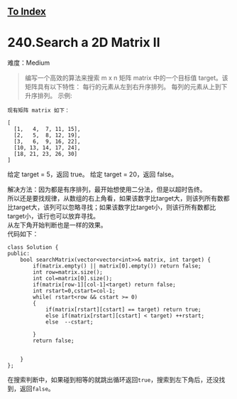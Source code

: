 [To Index](/index.md)
---
# 240.Search a 2D Matrix II

难度：Medium

> 编写一个高效的算法来搜索 m x n 矩阵 matrix 中的一个目标值 target。该矩阵具有以下特性：
每行的元素从左到右升序排列。
每列的元素从上到下升序排列。
示例:
```
现有矩阵 matrix 如下：

[
  [1,   4,  7, 11, 15],
  [2,   5,  8, 12, 19],
  [3,   6,  9, 16, 22],
  [10, 13, 14, 17, 24],
  [18, 21, 23, 26, 30]
]
```
给定 target = 5，返回 true。
给定 target = 20，返回 false。

解决方法：因为都是有序排列，最开始想使用二分法，但是以超时告终。  
所以还是要找规律，从数组的右上角看，如果该数字比target大，则该列所有数都比target大，该列可以忽略寻找；如果该数字比target小，则该行所有数都比target小，该行也可以放弃寻找。  
从左下角开始判断也是一样的效果。  
代码如下：
```
class Solution {
public:
    bool searchMatrix(vector<vector<int>>& matrix, int target) {
        if(matrix.empty() || matrix[0].empty()) return false;
        int row=matrix.size();
        int col=matrix[0].size();
        if(matrix[row-1][col-1]<target) return false;
        int rstart=0,cstart=col-1;
        while( rstart<row && cstart >= 0)
        {
            if(matrix[rstart][cstart] == target) return true;
            else if(matrix[rstart][cstart] < target) ++rstart;
            else  --cstart;
            
        }           
        return false;
        
        
    }
};
```
在搜索判断中，如果碰到相等的就跳出循环返回`true`，搜索到左下角后，还没找到，返回`false`。  
